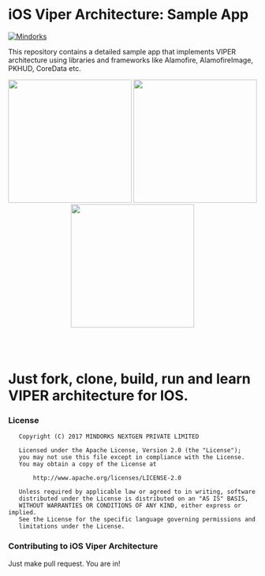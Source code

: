# iOS Viper Architecture: Sample App
[![Mindorks](https://img.shields.io/badge/mindorks-opensource-blue.svg)](https://mindorks.com/open-source-projects)

This repository contains a detailed sample app that implements VIPER architecture using libraries and frameworks like Alamofire, AlamofireImage, PKHUD, CoreData etc.

<p align="center">
  <img src="https://raw.githubusercontent.com/MindorksOpenSource/iOS-Viper-Architecture/assets/screenshot1.png" width="250">
  <img src="https://raw.githubusercontent.com/MindorksOpenSource/iOS-Viper-Architecture/assets/screenshot2.png" width="250">
  <img src="https://raw.githubusercontent.com/MindorksOpenSource/iOS-Viper-Architecture/assets/screenshot3.png" width="250">
</p>
<br>
<br>

# Just fork, clone, build, run and learn VIPER architecture for IOS.

### License
```
   Copyright (C) 2017 MINDORKS NEXTGEN PRIVATE LIMITED

   Licensed under the Apache License, Version 2.0 (the "License");
   you may not use this file except in compliance with the License.
   You may obtain a copy of the License at

       http://www.apache.org/licenses/LICENSE-2.0

   Unless required by applicable law or agreed to in writing, software
   distributed under the License is distributed on an "AS IS" BASIS,
   WITHOUT WARRANTIES OR CONDITIONS OF ANY KIND, either express or implied.
   See the License for the specific language governing permissions and
   limitations under the License.
```

### Contributing to iOS Viper Architecture
Just make pull request. You are in!

